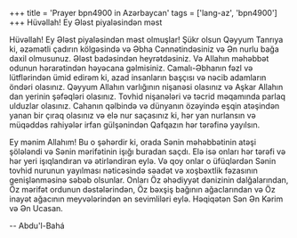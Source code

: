+++
title = 'Prayer bpn4900 in Azərbaycan'
tags = ['lang-az', 'bpn4900']
+++
Hüvəllah! Ey Ələst piyaləsindən məst

Hüvəllah! Ey Ələst piyaləsindən məst olmuşlar! Şükr olsun Qəyyum Tanrıya ki, əzəmətli çadırın kölgəsində və Əbha Cənnətindəsiniz və Ən nurlu bağa daxil olmusunuz. Ələst badəsindən heyrətdəsiniz. Və Allahın məhəbbət odunun hərarətindən həyəcana gəlmisiniz. Camalı-Əbhanın fəzl və lütflərindən ümid edirəm ki, azad insanların başçısı və nəcib adamların öndəri olasınız. Qəyyum Allahın varlığının nişanəsi olasınız və Aşkar Allahın dan yerinin şəfəqləri olasınız. Tovhid nişanələri və təcrid məqamında parlaq ulduzlar olasınız. Cahanın qəlbində və dünyanın özəyində eşqin atəşindən yanan bir çıraq olasınız və elə nur saçasınız ki, hər yan nurlansın və müqəddəs rahiyələr irfan gülşənindən Qafqazın hər tərəfinə yayılsın.

Ey mənim Allahım! Bu o şəhərdir ki, orada Sənin məhəbbətinin atəşi şölələndi və Sənin mərifətinin işığı buradan saçdı. Elə isə onları hər tərəfi və hər yeri işıqlandıran və ətirləndirən eylə. Və qoy onlar o üfüqlərdən Sənin tovhid nurunun yayılması nəticəsində səadət və xoşbəxtlik fəzasının genişlənməsinə səbəb olsunlar. Onları Öz əhədiyyət dənizinin dalğalarından, Öz mərifət ordunun dəstələrindən, Öz bəxşiş bağının ağaclarından və Öz inayət ağacının meyvələrindən ən sevimliləri eylə. Həqiqətən Sən Ən Kərim və Ən Ucasan.

-- Abdu'l-Bahá
